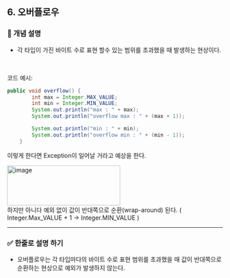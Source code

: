 ## 6. 오버플로우

### 🧠 개념 설명
- 각 타입이 가진 바이트 수로 표현 할수 있는 범위를 초과했을 때 발생하는 현상이다.
<br/>

코드 예시:  
```java
public void overflow() {
        int max = Integer.MAX_VALUE;
        int min = Integer.MIN_VALUE;
        System.out.println("max : " + max);
        System.out.println("overflow max : " + (max + 1));

        System.out.println("min : " + min);
        System.out.println("overflow min : " + (min - 1));
    }
```
이렇게 한다면 Exception이 일어날 거라고 예상을 한다. 
<br/>


<img width="264" height="93" alt="image" src="https://github.com/user-attachments/assets/42b60cc4-f9e4-46d6-98a7-db0d20a205ad" /> <br/> 
하지만 아니다 예외 없이 값이 반대쪽으로 순환(wrap-around) 된다. ( Integer.Max_VALUE + 1 -> Integer.MIN_VALUE )  

---
### ✅ 한줄로 설명 하기
- 오버플로우는 각 타입마다의 바이트 수로 표현 범위를 초과했을 때 값이 반대쪽으로 순환하는 현상으로 예외가 발생하지 않는다.
